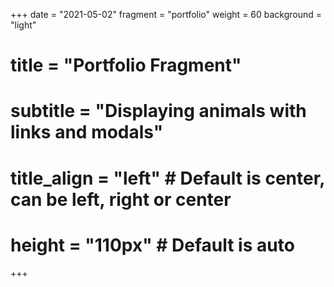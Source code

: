 +++
date = "2021-05-02"
fragment = "portfolio"
weight = 60
background = "light"

# title = "Portfolio Fragment"
# subtitle = "Displaying animals with links and modals"
# title_align = "left" # Default is center, can be left, right or center

# height = "110px" # Default is auto
+++
